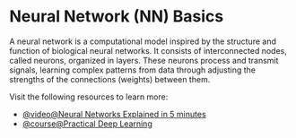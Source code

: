 # Neural Network (NN) Basics

A neural network is a computational model inspired by the structure and function of biological neural networks. It consists of interconnected nodes, called neurons, organized in layers. These neurons process and transmit signals, learning complex patterns from data through adjusting the strengths of the connections (weights) between them.

Visit the following resources to learn more:

- [@video@Neural Networks Explained in 5 minutes](https://www.youtube.com/watch?v=jmmW0F0biz0)
- [@course@Practical Deep Learning](https://course.fast.ai/)